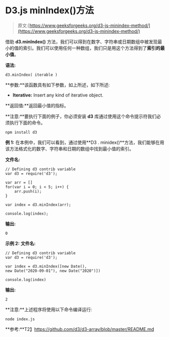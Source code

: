 # D3.js minIndex()方法

> 原文:[https://www.geeksforgeeks.org/d3-js-minindex-method/](https://www.geeksforgeeks.org/d3-js-minindex-method/)

借助 **d3.minIndex()** 方法，我们可以得到在数字、字符串或日期数组中被发现最小的值的索引。我们可以使用任何一种数组，我们只是用这个方法得到了**索引的最小值**。

**语法:**

```
d3.minIndex( iterable )
```

**参数:**该函数具有如下参数，如上所述，如下所述:

*   **Iterative:** Insert any kind of iterative object.

**返回值:**返回最小值的指标。

**注意:**要执行下面的例子，你必须安装 **d3** 库通过使用这个命令提示符我们必须执行下面的命令。

```
npm install d3

```

**例 1:** 在本例中，我们可以看到，通过使用**D3 . minidex()**方法，我们能够在用该方法格式化的数字、字符串和日期的数组中找到最小值的索引。

**文件名:**

```
// Defining d3 contrib variable  
var d3 = require('d3');

var arr = []
for(var i = 0; i < 5; i++) {
    arr.push(i);
}

var index = d3.minIndex(arr);

console.log(index);
```

**输出:**

```
0
```

**示例 2:** **文件名:**

```
// Defining d3 contrib variable  
var d3 = require('d3');

var index = d3.minIndex([new Date(), 
new Date("2020-09-01"), new Date("2020")])

console.log(index)
```

**输出:**

```
2

```

**注意:**上述程序将使用以下命令编译运行:

```
node index.js
```

**参考:**T2】https://github.com/d3/d3-array/blob/master/README.md